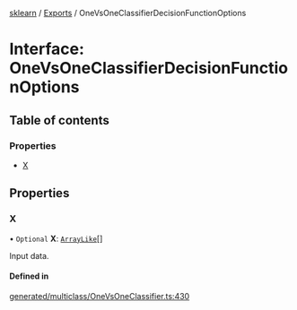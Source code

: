 [sklearn](../readme.md) / [Exports](../modules.md) / OneVsOneClassifierDecisionFunctionOptions

# Interface: OneVsOneClassifierDecisionFunctionOptions

## Table of contents

### Properties

- [X](OneVsOneClassifierDecisionFunctionOptions.md#x)

## Properties

### X

• `Optional` **X**: [`ArrayLike`](../modules.md#arraylike)[]

Input data.

#### Defined in

[generated/multiclass/OneVsOneClassifier.ts:430](https://github.com/transitive-bullshit/scikit-learn-ts/blob/367336a/packages/sklearn/src/generated/multiclass/OneVsOneClassifier.ts#L430)
